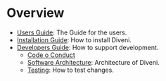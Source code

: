 # Overview

* [Users Guide](./user): The Guide for the users.
* [Installation Guide](./install): How to install Diveni.
* [Developers Guide](./develop): How to support development.
  * [Code o Conduct](../code_of_conduct.md) 
  * [Software Architecture](./architecture): Architecture of Diveni.
  * [Testing](./testing): How to test changes.
